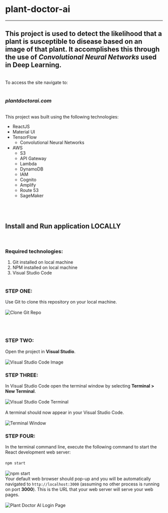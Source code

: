 # plant-doctor-ai
---
This project is used to detect the likelihood that a plant is susceptible to disease based on an image of that plant. 
It accomplishes this through the use of *Convolutional Neural Networks* used in **Deep Learning**.
---

&nbsp;  
To access the site navigate to:
&nbsp;  
&nbsp;  
### _**plantdoctorai.com**_
&nbsp;  
This project was built using the following technologies:
- ReactJS
- Material UI
- TensorFlow
  - Convolutional Neural Networks
- AWS
  - S3
  - API Gateway
  - Lambda
  - DynamoDB
  - IAM
  - Cognito
  - Amplify
  - Route 53
  - SageMaker

&nbsp;  
&nbsp;  

## Install and Run application LOCALLY
&nbsp; 
### Required technologies:
1. Git installed on local machine
2. NPM installed on local machine
3. Visual Studio Code
&nbsp;  
&nbsp;  

### STEP ONE: 
Use Git to clone this repository on your local machine.
&nbsp;  
&nbsp;  
![Clone Git Repo](https://wongkj11-readme-images.s3.amazonaws.com/clone-git-repo.jpeg)

&nbsp;  
&nbsp;  
### STEP TWO: 
Open the project in **Visual Studio**.
&nbsp;  
&nbsp;  
![Visual Studio Code Image](https://wongkj11-readme-images.s3.amazonaws.com/visual-studio-code-image.jpeg)

### STEP THREE: 
In Visual Studio Code open the terminal window by selecting **Terminal > New Terminal**.
&nbsp;  
&nbsp;  
![Visual Studio Code Terminal](https://wongkj11-readme-images.s3.amazonaws.com/open-vscode-terminal.jpeg)
&nbsp;  
&nbsp;  
A terminal should now appear in your Visual Studio Code.
&nbsp;  
&nbsp;  
![Terminal Window](https://wongkj11-readme-images.s3.amazonaws.com/vscode-terminal-window.jpeg)

### STEP FOUR: 
In the terminal command line, execute the following command to start the React development web server:
&nbsp;  
&nbsp;  
`npm start`
&nbsp;  
&nbsp;  
![npm start](https://wongkj11-readme-images.s3.amazonaws.com/npm-start.jpeg)
&nbsp;  
Your default web browser should pop-up and you will be automatically navigated to `http://localhost:3000` (assuming no other process is running on port **3000**).
This is the URL that your web server will serve your web pages.
&nbsp;  
&nbsp;  
![Plant Doctor AI Login Page](https://wongkj11-readme-images.s3.amazonaws.com/plant-doctor-ai-login.jpeg)
